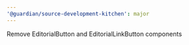 ```yaml
---
'@guardian/source-development-kitchen': major
---
```


Remove EditorialButton and EditorialLinkButton components
